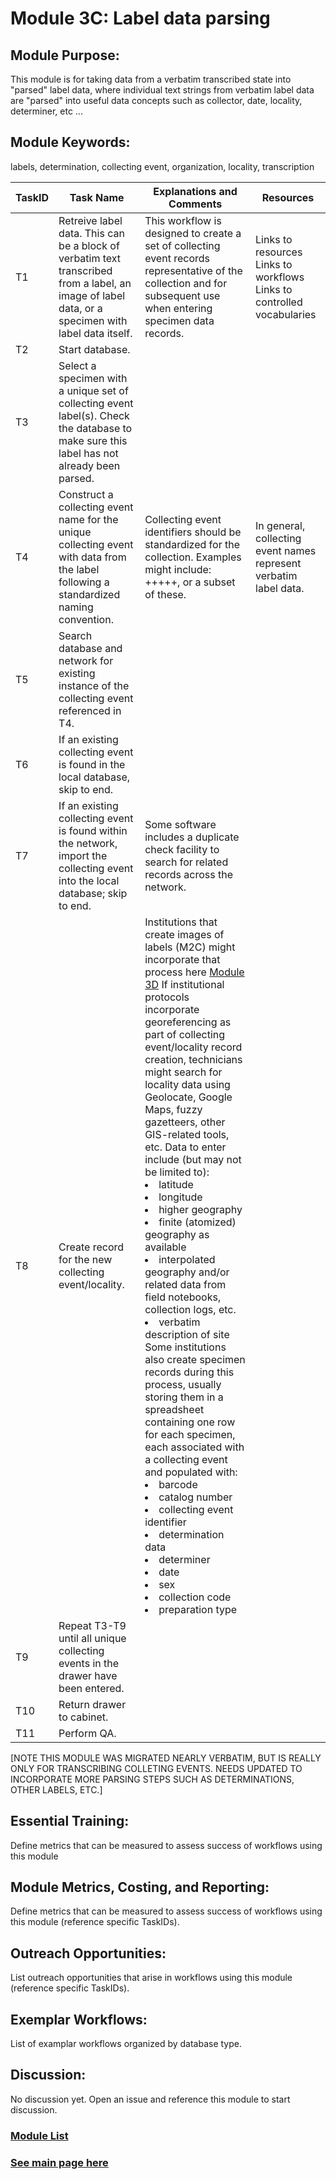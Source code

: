# Module 3C: Label data parsing

## Module Purpose: 
This module is for taking data from a verbatim transcribed state into "parsed" label data, where individual text strings from verbatim label data are "parsed" into useful data concepts such as collector, date, locality, determiner, etc ...

## Module Keywords: 
labels, determination, collecting event, organization, locality, transcription


| TaskID | Task Name | Explanations and Comments | Resources |
|--------|-----------|---------------------------|-----------|
|T1|Retreive label data. This can be a block of verbatim text transcribed from a label, an image of label data, or a specimen with label data itself.|This workflow is designed to create a set of collecting event records representative of the collection and for subsequent use when entering specimen data records.| Links to resources  Links to workflows  Links to controlled vocabularies|
|T2|Start database.|||
|T3|Select a specimen with a unique set of collecting event label(s). Check the database to make sure this label has not already been parsed.|||
|T4|Construct a collecting event name for the unique collecting event with data from the label following a standardized naming convention.|Collecting event identifiers should be standardized for the collection. Examples might include: <country code>+<state code>+<verbatim directions>+<collectorname>+<date>+<serial identifier>, or a subset of these.|In general, collecting event names represent verbatim label data.|
|T5|Search database and network for existing instance of the collecting event referenced in T4.|||
|T6|If an existing collecting event is found in the local database, skip to end.|||
|T7|If an existing collecting event is found within the network, import the collecting event into the local database; skip to end.|Some software includes a duplicate check facility to search for related records across the network.||
|T8|Create record for the new collecting event/locality.|Institutions that create images of labels (M2C) might incorporate that process here [Module 3D](https://github.com/EntCollNet/BugFlow/blob/master/modules/module_3/module_3D.md)  If institutional protocols incorporate georeferencing as part of collecting event/locality record creation, technicians might search for locality data using Geolocate, Google Maps, fuzzy gazetteers, other GIS-related tools, etc. Data to enter include (but may not be limited to):  <li>latitude</li><li>longitude</li><li>higher geography</li><li>finite (atomized) geography as available</li><li>interpolated geography and/or related data from field notebooks, collection logs, etc.</li><li>verbatim description of site</li>  Some institutions also create specimen records during this process, usually storing them in a spreadsheet containing one row for each specimen, each associated with a collecting event and populated with:  <li>barcode</li><li>catalog number</li><li>collecting event identifier</li><li>determination data</li><li>determiner</li><li>date</li><li>sex</li><li>collection code</li><li>preparation type</li>||
|T9|Repeat T3-T9 until all unique collecting events in the drawer have been entered.|||
|T10|Return drawer to cabinet.|||
|T11|Perform QA.|||

[NOTE THIS MODULE WAS MIGRATED NEARLY VERBATIM, BUT IS REALLY ONLY FOR TRANSCRIBING COLLETING EVENTS. NEEDS UPDATED TO INCORPORATE MORE PARSING STEPS SUCH AS DETERMINATIONS, OTHER LABELS, ETC.]

## Essential Training: 
Define metrics that can be measured to assess success of workflows using this module

## Module Metrics, Costing, and Reporting: 
Define metrics that can be measured to assess success of workflows using this module (reference specific TaskIDs).

## Outreach Opportunities: 
List outreach opportunities that arise in workflows using this module (reference specific TaskIDs).

## Exemplar Workflows: 
List of examplar workflows organized by database type.

## Discussion:
No discussion yet. Open an issue and reference this module to start discussion.

### [Module List](https://entcollnet.github.io/BugFlow/modules/)
### [See main page here](https://entcollnet.github.io/BugFlow/)
